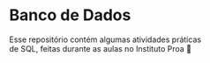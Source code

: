# Banco de Dados

Esse repositório contém algumas atividades práticas <br> de SQL, 
feitas durante as aulas no Instituto Proa 🛶
